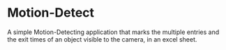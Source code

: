 # Motion-Detect
A simple Motion-Detecting application that marks the multiple entries and the exit times of an object visible to the camera, in an excel sheet.
